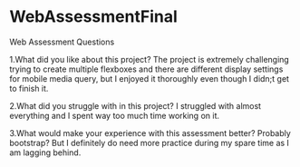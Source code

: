 # WebAssessmentFinal
Web Assessment
Questions

1.What did you like about this project?
The project is extremely challenging trying to create multiple flexboxes and there are different display settings for mobile media query, but I enjoyed it thoroughly even though I didn;t get to finish it.

2.What did you struggle with in this project?
I struggled with almost everything and I spent way too much time working on it.

3.What would make your experience with this assessment better?
Probably bootstrap? But I definitely do need more practice during my spare time as I am lagging behind.

